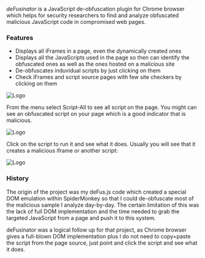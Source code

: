 _deFusinator_ is a JavaScript de-obfuscation plugin for Chrome browser which helps for security researchers to find and analyze obfuscated malicious JavaScript code in compromised web pages.

### Features ###
  * Displays all iFrames in a page, even the dynamically created ones
  * Displays all the JavaScripts used in the page so then can identify the obfuscated ones as well as the ones hosted on a malicious site
  * De-obfuscates induvidual scripts by just clicking on them
  * Check iFrames and script source pages with few site checkers by clicking on them

<img src='http://defusinator.googlecode.com/files/deFusinator-1.png' alt='Logo' />

From the menu select Script-All to see all script on the page. You might can see an obfuscated script on your page which is a good indicator that is malicious.

<img src='http://defusinator.googlecode.com/files/deFusinator-2.png' alt='Logo' />

Click on the script to run it and see what it does. Usually you will see that it creates a malicious iframe or another script:

<img src='http://defusinator.googlecode.com/files/deFusinator-3.png' alt='Logo' />


### History ###
The origin of the project was my deFus.js code which created a special DOM emulation within SpiderMonkey so that I could de-obfuscate most of the malicious sample I analyze day-by-day. The certain limitation of this was the lack of full DOM implementation and the time needed to grab the targeted JavaScript from a page and push it to this system.

deFusinator was a logical follow up for that project, as Chrome browser gives a full-blown DOM implementation plus I do not need to copy+paste the script from the page source, just point and click the script and see what it does.